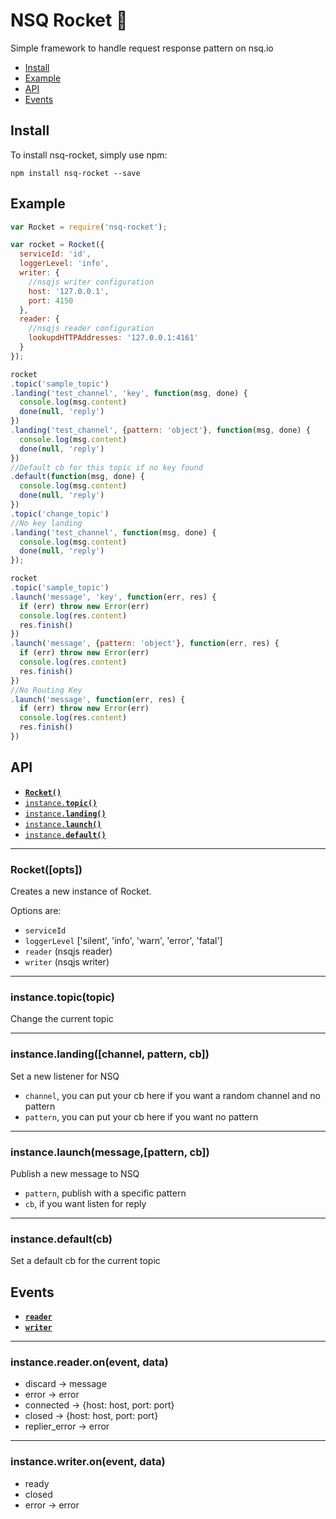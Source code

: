 # NSQ Rocket :rocket:

Simple framework to handle request response pattern on nsq.io

* [Install](#install)
* [Example](#example)
* [API](#api)
* [Events](#events)

<a name="install"></a>
## Install

To install nsq-rocket, simply use npm:

```
npm install nsq-rocket --save
```

<a name="example"></a>
## Example

```javascript
var Rocket = require('nsq-rocket');

var rocket = Rocket({
  serviceId: 'id',
  loggerLevel: 'info',
  writer: {
    //nsqjs writer configuration
    host: '127.0.0.1',
    port: 4150
  },
  reader: {
    //nsqjs reader configuration
    lookupdHTTPAddresses: '127.0.0.1:4161'
  }
});

rocket
.topic('sample_topic')
.landing('test_channel', 'key', function(msg, done) {
  console.log(msg.content)
  done(null, 'reply')
})
.landing('test_channel', {pattern: 'object'}, function(msg, done) {
  console.log(msg.content)
  done(null, 'reply')
})
//Default cb for this topic if no key found
.default(function(msg, done) {
  console.log(msg.content)
  done(null, 'reply')
})
.topic('change_topic')
//No key landing
.landing('test_channel', function(msg, done) {
  console.log(msg.content)
  done(null, 'reply')
});

rocket
.topic('sample_topic')
.launch('message', 'key', function(err, res) {
  if (err) throw new Error(err)
  console.log(res.content)
  res.finish()
})
.launch('message', {pattern: 'object'}, function(err, res) {
  if (err) throw new Error(err)
  console.log(res.content)
  res.finish()
})
//No Routing Key
.launch('message', function(err, res) {
  if (err) throw new Error(err)
  console.log(res.content)
  res.finish()
})
```

<a name="api"></a>
## API

  * <a href="#constructor"><code><b>Rocket()</b></code></a>
  * <a href="#topic"><code>instance.<b>topic()</b></code></a>
  * <a href="#landing"><code>instance.<b>landing()</b></code></a>
  * <a href="#launch"><code>instance.<b>launch()</b></code></a>
  * <a href="#default"><code>instance.<b>default()</b></code></a>

-------------------------------------------------------
<a name="constructor"></a>
### Rocket([opts])

Creates a new instance of Rocket.

Options are:

* `serviceId`
* `loggerLevel` ['silent', 'info', 'warn', 'error', 'fatal']
* `reader` (nsqjs reader)
* `writer` (nsqjs writer)

-------------------------------------------------------
<a name="topic"></a>
### instance.topic(topic)

Change the current topic

-------------------------------------------------------
<a name="landing"></a>
### instance.landing([channel, pattern, cb])

Set a new listener for NSQ

* `channel`, you can put your cb here if you want a random channel and no pattern
* `pattern`, you can put your cb here if you want no pattern

-------------------------------------------------------
<a name="launch"></a>
### instance.launch(message,[pattern, cb])

Publish a new message to NSQ

* `pattern`, publish with a specific pattern
* `cb`, if you want listen for reply

-------------------------------------------------------
<a name="default"></a>
### instance.default(cb)

Set a default cb for the current topic

<a name="events"></a>
## Events

  * <a href="#reader"><code><b>reader</b></code></a>
  * <a href="#writer"><code><b>writer</b></code></a>

-------------------------------------------------------
<a name="reader"></a>
### instance.reader.on(event, data)

  * discard -> message
  * error -> error
  * connected -> {host: host, port: port}
  * closed -> {host: host, port: port}
  * replier_error -> error

-------------------------------------------------------
<a name="writer"></a>
### instance.writer.on(event, data)

  * ready
  * closed
  * error -> error

